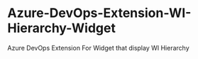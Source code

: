 # Azure-DevOps-Extension-WI-Hierarchy-Widget
Azure DevOps Extension For Widget that display WI Hierarchy
